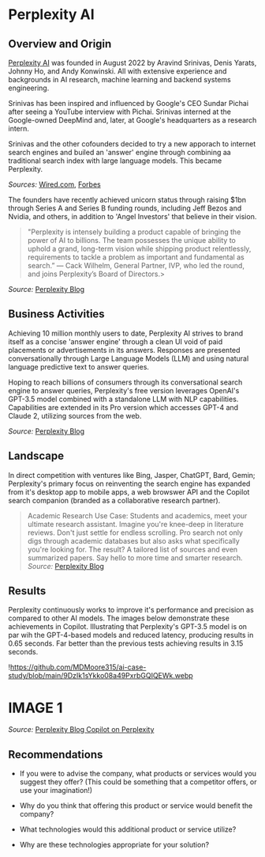 # Perplexity AI

## Overview and Origin

[Perplexity AI](https://www.perplexity.ai/hub) was founded in August 2022 by Aravind Srinivas, Denis Yarats, Johnny Ho, and Andy Konwinski. All with extensive experience and backgrounds in AI research, machine learning and backend systems engineering. 

Srinivas has been inspired and influenced by Google's CEO Sundar Pichai after seeing a YouTube interview with Pichai. Srinivas interned at the Google-owned DeepMind and, later, at Google's headquarters as a research intern.

Srinivas and the other cofounders decided to try a new apporach to internet search engines and builed an 'answer' engine through combining aa traditional search index with large language models. This became Perplexity.

*Sources:*
[Wired.com](https://www.wired.com/story/founder-perplexity-ai-sundar-pichai-competing-to-reinvent-search/), [Forbes](https://www.forbes.com/sites/joannechen/2023/09/06/how-perplexityai-is-pioneering-the-future-of-search/?sh=51fb2ceead91)

The founders have recently achieved unicorn status through raising $1bn through Series A and Series B funding rounds, including Jeff Bezos and Nvidia, and others, in addition to 'Angel Investors' that believe in their vision.

>"Perplexity is intensely building a product capable of bringing the power of AI to billions. The team possesses the unique ability to uphold a grand, long-term vision while shipping product relentlessly, requirements to tackle a problem as important and fundamental as search.” — Cack Wilhelm, General Partner, IVP, who led the round, and joins Perplexity’s Board of Directors.>

*Source:* [Perplexity Blog](https://www.perplexity.ai/hub)

## Business Activities

Achieving 10 million monthly users to date, Perplexity AI strives to brand itself as a concise 'answer engine' through a clean UI void of paid placements or advertisements in its answers. Responses are presented conversationally through Large Language Models (LLM) and using natural language predictive text to answer queries.

Hoping to reach billions of consumers through its conversational search engine to answer queries, Perplexity's free version leverages OpenAI's GPT-3.5 model combined with a standalone LLM with NLP capabilities. Capabilities are extended in its Pro version which accesses GPT-4 and Claude 2, utilizing sources from the web.

*Source:* [Perplexity Blog](https://www.perplexity.ai/hub)

## Landscape

In direct competition with ventures like Bing, Jasper, ChatGPT, Bard, Gemin; Perplexity's primary focus on reinventing the search engine has expanded from it's desktop app to mobile apps, a web browswer API and the Copilot search companion (branded as a  collaborative research partner).

>Academic Research Use Case: Students and academics, meet your ultimate research assistant. Imagine you're knee-deep in literature reviews. Don't just settle for endless scrolling. Pro search not only digs through academic databases but also asks what specifically you're looking for. The result? A tailored list of sources and even summarized papers. Say hello to more time and smarter research. *Source:* [Perplexity Blog](https://www.perplexity.ai/hub/faq/what-is-pro-search)

## Results

Perplexity continuously works to improve it's performance and precision as compared to other AI models. The images below demonstrate these achievements in Copilot. Illustrating that Perplexity's GPT-3.5 model is on par wih the GPT-4-based models and reduced latency, producing results in 0.65 seconds. Far better than the previous tests achieving results in 3.15 seconds.

!https://github.com/MDMoore315/ai-case-study/blob/main/9DzIk1sYkko08a49PxrbGQIQEWk.webp


# IMAGE 1

*Source:* [Perplexity Blog Copilot on Perplexity](https://www.perplexity.ai/hub/blog/copilot-on-perplexity)

## Recommendations

* If you were to advise the company, what products or services would you suggest they offer? (This could be something that a competitor offers, or use your imagination!)

* Why do you think that offering this product or service would benefit the company?

* What technologies would this additional product or service utilize?

* Why are these technologies appropriate for your solution?
